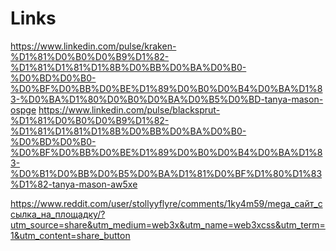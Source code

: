 <h1>Links</h1>

https://www.linkedin.com/pulse/kraken-%D1%81%D0%B0%D0%B9%D1%82-%D1%81%D1%81%D1%8B%D0%BB%D0%BA%D0%B0-%D0%BD%D0%B0-%D0%BF%D0%BB%D0%BE%D1%89%D0%B0%D0%B4%D0%BA%D1%83-%D0%BA%D1%80%D0%B0%D0%BA%D0%B5%D0%BD-tanya-mason-ospge
https://www.linkedin.com/pulse/blacksprut-%D1%81%D0%B0%D0%B9%D1%82-%D1%81%D1%81%D1%8B%D0%BB%D0%BA%D0%B0-%D0%BD%D0%B0-%D0%BF%D0%BB%D0%BE%D1%89%D0%B0%D0%B4%D0%BA%D1%83-%D0%B1%D0%BB%D0%B5%D0%BA%D1%81%D0%BF%D1%80%D1%83%D1%82-tanya-mason-aw5xe

https://www.reddit.com/user/stollyyflyre/comments/1ky4m59/mega_сайт_ссылка_на_площадку/?utm_source=share&utm_medium=web3x&utm_name=web3xcss&utm_term=1&utm_content=share_button
